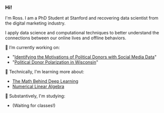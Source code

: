 ### Hi!

I'm Ross. I am a PhD Student at Stanford and recovering data scientist from the digital marketing industry. 

I apply data science and computational techniques to better understand the connections between our online lives and offline behaviors. 

🔭 I’m currently working on:
- "[Identifying the Motivations of Political Donors with Social Media Data](https://github.com/rossdahlke/political_donor_motivations)"
- "[Political Donor Polarization in Wisconsin](https://github.com/rossdahlke/donor_polarization)"

🌱 Technically, I'm learning more about:
- [The Math Behind Deep Learning](https://ocw.mit.edu/courses/mathematics/18-065-matrix-methods-in-data-analysis-signal-processing-and-machine-learning-spring-2018/)
- [Numerical Linear Algebra](https://github.com/fastai/numerical-linear-algebra)

📖 Substantively, I'm studying:
- (Waiting for classes!)
